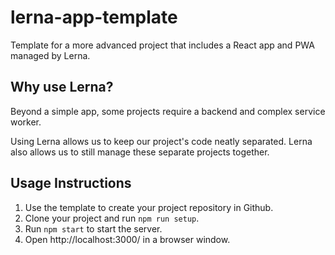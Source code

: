 # lerna-app-template

Template for a more advanced project that includes a React app and PWA managed by Lerna.

## Why use Lerna?

Beyond a simple app, some projects require a backend and complex service worker.

Using Lerna allows us to keep our project's code neatly separated.
Lerna also allows us to still manage these separate projects together.

## Usage Instructions

1. Use the template to create your project repository in Github.
1. Clone your project and run `npm run setup`.
1. Run `npm start` to start the server.
1. Open http://localhost:3000/ in a browser window.